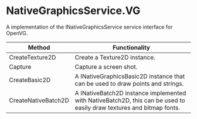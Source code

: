 ﻿# NativeGraphicsService.VG

A implementation of the INativeGraphicsService service interface for OpenVG.

Method | Functionality
--- | ---
CreateTexture2D | Create a Texture2D instance.
Capture | Capture a screen shot.
CreateBasic2D | A INativeGraphicsBasic2D instance that can be used to draw points and strings.
CreateNativeBatch2D | A INativeBatch2D instance implemented with NativeBatch2D, this can be used to easily draw textures and bitmap fonts.
